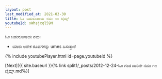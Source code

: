 ```yaml
---
layout: post
last_modified_at: 2021-03-30
title: ಓಂ ಬಹುರೂಪಾಯ ನಮಃ ೧೧ ಟೈಮ್ಸ್
youtubeId: xWhsjxql59M
---
```

 
 
 ಓಂ ಬಹುರೂಪಾಯ ನಮಃ  
 
 -  ಯಾರು ಅನೇಕ ರೂಪಗಳನ್ನು umes ಹಿಸುತ್ತಾರೆ 
 
  
 
  
 
 
 
 
 
 


{% include youtubePlayer.html id=page.youtubeId %}
 
[Next]({{ site.baseurl }}{% link  split1/_posts/2012-12-24-ಓಂ ಗಂಡ ದಾರಿನೇ ನಮಃ ೧೧ ಟೈಮ್ಸ್.md%})
 
